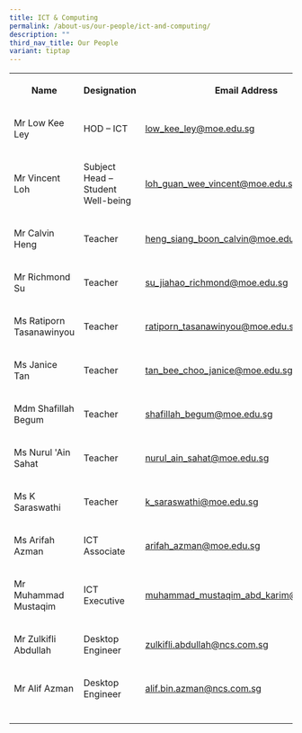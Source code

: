 ```yaml
---
title: ICT & Computing
permalink: /about-us/our-people/ict-and-computing/
description: ""
third_nav_title: Our People
variant: tiptap
---
```

<table><tbody><tr><th rowspan="1" colspan="1"><p>Name</p></th><th rowspan="1" colspan="1"><p>Designation</p></th><th rowspan="1" colspan="1"><p>Email Address</p></th><th rowspan="1" colspan="1"><p>Contact</p></th></tr><tr><td rowspan="1" colspan="1"><p>Mr Low Kee Ley</p></td><td rowspan="1" colspan="1"><p>HOD – ICT</p></td><td rowspan="1" colspan="1"><p><a href="mailto:low_kee_ley@moe.edu.sg" rel="noopener noreferrer nofollow" target="_blank">low_kee_ley@moe.edu.sg</a></p></td><td rowspan="1" colspan="1"><p>65938-115</p></td></tr><tr><td rowspan="1" colspan="1"><p>Mr Vincent Loh</p></td><td rowspan="1" colspan="1"><p>Subject Head – Student Well-being</p></td><td rowspan="1" colspan="1"><p><a href="mailto:loh_guan_wee_vincent@moe.edu.sg" rel="noopener noreferrer nofollow" target="_blank">loh_guan_wee_vincent@moe.edu.sg</a></p></td><td rowspan="1" colspan="1"><p>65938-150</p></td></tr><tr><td rowspan="1" colspan="1"><p>Mr Calvin Heng</p></td><td rowspan="1" colspan="1"><p>Teacher</p></td><td rowspan="1" colspan="1"><p><a href="mailto:heng_siang_boon_calvin@moe.edu.sg" rel="noopener noreferrer nofollow" target="_blank">heng_siang_boon_calvin@moe.edu.sg</a></p></td><td rowspan="1" colspan="1"><p>65938-141</p></td></tr><tr><td rowspan="1" colspan="1"><p>Mr Richmond Su</p></td><td rowspan="1" colspan="1"><p>Teacher</p></td><td rowspan="1" colspan="1"><p><a href="mailto:su_jiahao_richmond@moe.edu.sg" rel="noopener noreferrer nofollow" target="_blank">su_jiahao_richmond@moe.edu.sg</a></p></td><td rowspan="1" colspan="1"><p>65938-167</p></td></tr><tr><td rowspan="1" colspan="1"><p>Ms Ratiporn Tasanawinyou</p></td><td rowspan="1" colspan="1"><p>Teacher</p></td><td rowspan="1" colspan="1"><p><a href="mailto:ratiporn_tasanawinyou@moe.edu.sg" rel="noopener noreferrer nofollow" target="_blank">ratiporn_tasanawinyou@moe.edu.sg</a></p></td><td rowspan="1" colspan="1"><p>65938-145</p></td></tr><tr><td rowspan="1" colspan="1"><p>Ms Janice Tan</p></td><td rowspan="1" colspan="1"><p>Teacher</p></td><td rowspan="1" colspan="1"><p><a href="mailto:tan_bee_choo_janice@moe.edu.sg" rel="noopener noreferrer nofollow" target="_blank">tan_bee_choo_janice@moe.edu.sg</a></p></td><td rowspan="1" colspan="1"><p>65838-168</p></td></tr><tr><td rowspan="1" colspan="1"><p>Mdm Shafillah Begum</p></td><td rowspan="1" colspan="1"><p>Teacher</p></td><td rowspan="1" colspan="1"><p><a href="mailto:shafillah_begum@moe.edu.sg" rel="noopener noreferrer nofollow" target="_blank">shafillah_begum@moe.edu.sg</a></p></td><td rowspan="1" colspan="1"><p>65838-168</p></td></tr><tr><td rowspan="1" colspan="1"><p>Ms Nurul 'Ain Sahat</p></td><td rowspan="1" colspan="1"><p>Teacher</p></td><td rowspan="1" colspan="1"><p><a href="mailto:nurul_ain_sahat@moe.edu.sg" rel="noopener noreferrer nofollow" target="_blank">nurul_ain_sahat@moe.edu.sg</a></p></td><td rowspan="1" colspan="1"><p>65938-149</p></td></tr><tr><td rowspan="1" colspan="1"><p>Ms K Saraswathi</p></td><td rowspan="1" colspan="1"><p>Teacher</p></td><td rowspan="1" colspan="1"><p><a href="mailto:k_saraswathi@moe.edu.sg" rel="noopener noreferrer nofollow" target="_blank">k_saraswathi@moe.edu.sg</a></p></td><td rowspan="1" colspan="1"><p>65938-145</p></td></tr><tr><td rowspan="1" colspan="1"><p>Ms Arifah Azman</p></td><td rowspan="1" colspan="1"><p>ICT Associate</p></td><td rowspan="1" colspan="1"><p><a href="mailto:arifah_azman@moe.edu.sg" rel="noopener noreferrer nofollow" target="_blank">arifah_azman@moe.edu.sg</a></p></td><td rowspan="1" colspan="1"><p>65938-171</p></td></tr><tr><td rowspan="1" colspan="1"><p>Mr Muhammad Mustaqim</p></td><td rowspan="1" colspan="1"><p>ICT Executive</p></td><td rowspan="1" colspan="1"><p><a href="mailto:muhammad_mustaqim_abd_karim@moe.edu.sg" rel="noopener noreferrer nofollow" target="_blank">muhammad_mustaqim_abd_karim@moe.edu.sg</a></p></td><td rowspan="1" colspan="1"><p>65938-170</p></td></tr><tr><td rowspan="1" colspan="1"><p>Mr Zulkifli Abdullah</p></td><td rowspan="1" colspan="1"><p>Desktop Engineer</p></td><td rowspan="1" colspan="1"><p><a href="mailto:zulkifli.abdullah@ncs.com.sg" rel="noopener noreferrer nofollow" target="_blank">zulkifli.abdullah@ncs.com.sg</a></p></td><td rowspan="1" colspan="1"><p>65938-170</p></td></tr><tr><td rowspan="1" colspan="1"><p>Mr Alif Azman</p></td><td rowspan="1" colspan="1"><p>Desktop Engineer</p></td><td rowspan="1" colspan="1"><p><a href="mailto:alif.bin.azman@ncs.com.sg" rel="noopener noreferrer nofollow" target="_blank">alif.bin.azman@ncs.com.sg</a></p></td><td rowspan="1" colspan="1"><p>65938-170</p></td></tr><tr><td rowspan="1" colspan="1"><p></p></td><td rowspan="1" colspan="1"><p></p></td><td rowspan="1" colspan="1"><p></p></td><td rowspan="1" colspan="1"><p></p></td></tr></tbody></table><p></p>